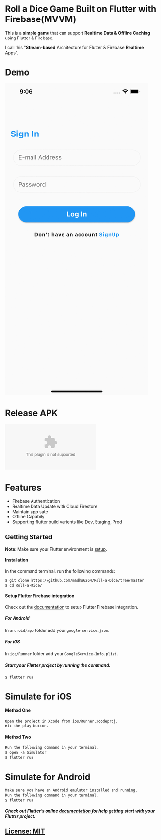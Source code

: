 # Roll a Dice Game Built on Flutter with Firebase(MVVM)

This is a **simple game** that can support **Realtime Data & Offline Caching** using Flutter & Firebase.

I call this "**Stream-based** Architecture for Flutter & Firebase **Realtime** Apps".

# Demo
![Demo](https://github.com/madhu6264/Roll-a-Dice/blob/master/roll_a_dice.gif)

# Release APK
![Release APK](https://github.com/madhu6264/Roll-a-Dice/blob/master/app-release.apk)



# Features
* Firebase Authentication
* Realtime Data Update with Cloud Firestore
* Maintain app sate
* Offline Capabily
* Supporting flutter build varients like Dev, Staging, Prod

## Getting Started
**Note:** Make sure your Flutter environment is [setup](https://flutter.io/getting-started/).

#### Installation

In the command terminal, run the following commands:

    $ git clone https://github.com/madhu6264/Roll-a-Dice/tree/master
    $ cd Roll-a-Dice/

#### Setup Flutter Firebase integration
Check out the [documentation](https://codelabs.developers.google.com/codelabs/flutter-firebase/#4) to setup Flutter Firebase integration.

##### For Android
In `android/app` folder add your `google-service.json`.
##### For iOS
In `ios/Runner` folder add your `GoogleService-Info.plist`.

##### Start your Flutter project by running the command:
    $ flutter run

# Simulate for iOS
#### Method One

    Open the project in Xcode from ios/Runner.xcodeproj.
    Hit the play button.

#### Method Two

    Run the following command in your terminal.
    $ open -a Simulator
    $ flutter run

# Simulate for Android

    Make sure you have an Android emulator installed and running.
    Run the following command in your terminal.
    $ flutter run

##### Check out Flutter’s online [documentation](http://flutter.io/) for help getting start with your Flutter project.



## [License: MIT](LICENSE.md)
